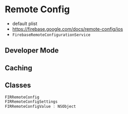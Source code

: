 # Remote Config

* default plist
* https://firebase.google.com/docs/remote-config/ios
* `FirebaseRemoteConfigurationService`


## Developer Mode

## Caching


## Classes
```swift
FIRRemoteConfig
FIRRemoteConfigSettings
FIRRemoteConfigValue : NSObject
```
